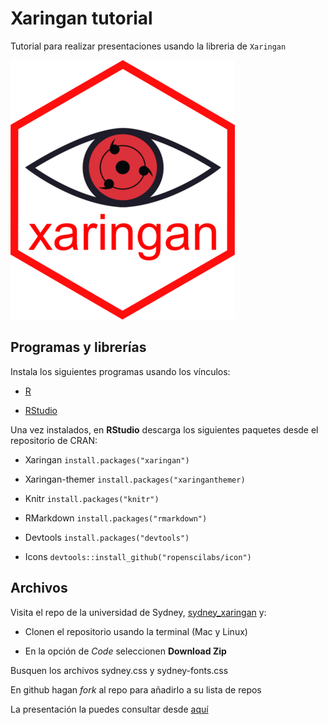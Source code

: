 # Xaringan tutorial
Tutorial para realizar presentaciones usando la libreria de `Xaringan`

![Xaringan](./Slides/Xaringan.png)


## Programas y librerías

Instala los siguientes programas usando los vínculos:

- [R](https://cran.r-project.org/mirrors.html)

- [RStudio](https://www.rstudio.com/products/rstudio/download/)

Una vez instalados, en **RStudio** descarga los siguientes paquetes desde el repositorio de CRAN:

- Xaringan `install.packages("xaringan")`

- Xaringan-themer `install.packages("xaringanthemer)`

- Knitr `install.packages("knitr")`

- RMarkdown `install.packages("rmarkdown")`

- Devtools `install.packages("devtools")`

- Icons `devtools::install_github("ropenscilabs/icon")`

## Archivos

Visita el repo de la universidad de Sydney, [sydney_xaringan](https://github.com/garthtarr/sydney_xaringan) y:

- Clonen el repositorio usando la terminal (Mac y Linux)

- En la opción de *Code* seleccionen **Download Zip**

Busquen los archivos sydney.css y sydney-fonts.css 

En github hagan *fork* al repo para añadirlo a su lista de repos

La presentación la puedes consultar desde [aquí](file:///Users/rodolfochavez/RNAseq/Xaringan_tutorial/Slides/Xaringan_tutorial.html#1)
